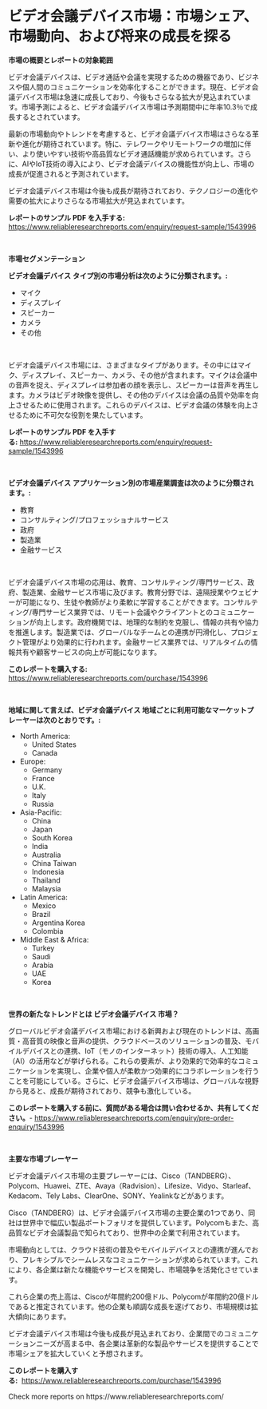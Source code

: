 <p><h1>ビデオ会議デバイス市場：市場シェア、市場動向、および将来の成長を探る</h1></p><p><strong>市場の概要とレポートの対象範囲</strong></p>
<p><p>ビデオ会議デバイスは、ビデオ通話や会議を実現するための機器であり、ビジネスや個人間のコミュニケーションを効率化することができます。現在、ビデオ会議デバイス市場は急速に成長しており、今後もさらなる拡大が見込まれています。市場予測によると、ビデオ会議デバイス市場は予測期間中に年率10.3％で成長するとされています。</p><p>最新の市場動向やトレンドを考慮すると、ビデオ会議デバイス市場はさらなる革新や進化が期待されています。特に、テレワークやリモートワークの増加に伴い、より使いやすい技術や高品質なビデオ通話機能が求められています。さらに、AIやIoT技術の導入により、ビデオ会議デバイスの機能性が向上し、市場の成長が促進されると予測されています。</p><p>ビデオ会議デバイス市場は今後も成長が期待されており、テクノロジーの進化や需要の拡大によりさらなる市場拡大が見込まれています。</p></p>
<p><strong>レポートのサンプル PDF を入手する:</strong> <a href="https://www.reliableresearchreports.com/enquiry/request-sample/1543996">https://www.reliableresearchreports.com/enquiry/request-sample/1543996</a></p>
<p>&nbsp;</p>
<p><strong>市場セグメンテーション</strong></p>
<p><strong>ビデオ会議デバイス タイプ別の市場分析は次のように分類されます。:</strong></p>
<p><ul><li>マイク</li><li>ディスプレイ</li><li>スピーカー</li><li>カメラ</li><li>その他</li></ul></p>
<p>&nbsp;</p>
<p><p>ビデオ会議デバイス市場には、さまざまなタイプがあります。その中にはマイク、ディスプレイ、スピーカー、カメラ、その他が含まれます。マイクは会議中の音声を捉え、ディスプレイは参加者の顔を表示し、スピーカーは音声を再生します。カメラはビデオ映像を提供し、その他のデバイスは会議の品質や効率を向上させるために使用されます。これらのデバイスは、ビデオ会議の体験を向上させるために不可欠な役割を果たしています。</p></p>
<p><strong>レポートのサンプル PDF を入手する:</strong>&nbsp;<a href="https://www.reliableresearchreports.com/enquiry/request-sample/1543996">https://www.reliableresearchreports.com/enquiry/request-sample/1543996</a></p>
<p>&nbsp;</p>
<p><strong> ビデオ会議デバイス アプリケーション別の市場産業調査は次のように分類されます。:</strong></p>
<p><ul><li>教育</li><li>コンサルティング/プロフェッショナルサービス</li><li>政府</li><li>製造業</li><li>金融サービス</li></ul></p>
<p>&nbsp;</p>
<p><p>ビデオ会議デバイス市場の応用は、教育、コンサルティング/専門サービス、政府、製造業、金融サービス市場に及びます。教育分野では、遠隔授業やウェビナーが可能になり、生徒や教師がより柔軟に学習することができます。コンサルティング/専門サービス業界では、リモート会議やクライアントとのコミュニケーションが向上します。政府機関では、地理的な制約を克服し、情報の共有や協力を推進します。製造業では、グローバルなチームとの連携が円滑化し、プロジェクト管理がより効果的に行われます。金融サービス業界では、リアルタイムの情報共有や顧客サービスの向上が可能になります。</p></p>
<p><strong>このレポートを購入する:</strong>&nbsp; <a href="https://www.reliableresearchreports.com/purchase/1543996">https://www.reliableresearchreports.com/purchase/1543996</a></p>
<p>&nbsp;</p>
<p><strong>地域に関して言えば、ビデオ会議デバイス 地域ごとに利用可能なマーケットプレーヤーは次のとおりです。:</strong></p>
<p><ul>
    <li>
        North America:
        <ul>
            <li>United States</li>
            <li>Canada</li>
        </ul>
    </li>
    <li>
        Europe:
        <ul>
            <li>Germany</li>
            <li>France</li>
            <li>U.K.</li>
            <li>Italy</li>
            <li>Russia</li>
        </ul>
    </li>
    <li>
        Asia-Pacific:
        <ul>
            <li>China</li>
            <li>Japan</li>
            <li>South Korea</li>
            <li>India</li>
            <li>Australia</li>
            <li>China Taiwan</li>
            <li>Indonesia</li>
            <li>Thailand</li>
            <li>Malaysia</li>
        </ul>
    </li>
    <li>
        Latin America:
        <ul>
            <li>Mexico</li>
            <li>Brazil</li>
            <li>Argentina Korea</li>
            <li>Colombia</li>
        </ul>
    </li>
    <li>
        Middle East & Africa:
        <ul>
            <li>Turkey</li>
            <li>Saudi</li>
            <li>Arabia</li>
            <li>UAE</li>
            <li>Korea</li>
        </ul>
    </li>
    </ul></p>
<p>&nbsp;</p>
<p><strong>世界の新たなトレンドとは ビデオ会議デバイス 市場？</strong></p>
<p><p>グローバルビデオ会議デバイス市場における新興および現在のトレンドは、高画質・高音質の映像と音声の提供、クラウドベースのソリューションの普及、モバイルデバイスとの連携、IoT（モノのインターネット）技術の導入、人工知能（AI）の活用などが挙げられる。これらの要素が、より効果的で効率的なコミュニケーションを実現し、企業や個人が柔軟かつ効果的にコラボレーションを行うことを可能にしている。さらに、ビデオ会議デバイス市場は、グローバルな視野から見ると、成長が期待されており、競争も激化している。</p></p>
<p><strong>このレポートを購入する前に、質問がある場合は問い合わせるか、共有してください。</strong>- <a href="https://www.reliableresearchreports.com/enquiry/pre-order-enquiry/1543996">https://www.reliableresearchreports.com/enquiry/pre-order-enquiry/1543996</a></p>
<p>&nbsp;</p>
<p><strong>主要な市場プレーヤー</strong></p>
<p><p>ビデオ会議デバイス市場の主要プレーヤーには、Cisco（TANDBERG）、Polycom、Huawei、ZTE、Avaya（Radvision）、Lifesize、Vidyo、Starleaf、Kedacom、Tely Labs、ClearOne、SONY、Yealinkなどがあります。</p><p>Cisco（TANDBERG）は、ビデオ会議デバイス市場の主要企業の1つであり、同社は世界中で幅広い製品ポートフォリオを提供しています。Polycomもまた、高品質なビデオ会議製品で知られており、世界中の企業で利用されています。</p><p>市場動向としては、クラウド技術の普及やモバイルデバイスとの連携が進んでおり、フレキシブルでシームレスなコミュニケーションが求められています。これにより、各企業は新たな機能やサービスを開発し、市場競争を活発化させています。</p><p>これら企業の売上高は、Ciscoが年間約200億ドル、Polycomが年間約20億ドルであると推定されています。他の企業も順調な成長を遂げており、市場規模は拡大傾向にあります。</p><p>ビデオ会議デバイス市場は今後も成長が見込まれており、企業間でのコミュニケーションニーズが高まる中、各企業は革新的な製品やサービスを提供することで市場シェアを拡大していくと予想されます。</p></p>
<p><strong>このレポートを購入する:</strong>&nbsp;&nbsp;<a href="https://www.reliableresearchreports.com/purchase/1543996">https://www.reliableresearchreports.com/purchase/1543996</a></p>
<p>Check more reports on https://www.reliableresearchreports.com/</p>